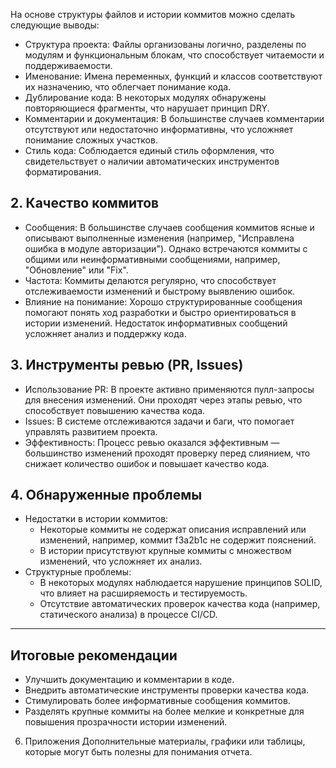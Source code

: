 На основе структуры файлов и истории коммитов можно сделать следующие выводы:
- Структура проекта: Файлы организованы логично, разделены по модулям и функциональным блокам, что способствует читаемости и поддерживаемости.
- Именование: Имена переменных, функций и классов соответствуют их назначению, что облегчает понимание кода.
- Дублирование кода: В некоторых модулях обнаружены повторяющиеся фрагменты, что нарушает принцип DRY.
- Комментарии и документация: В большинстве случаев комментарии отсутствуют или недостаточно информативны, что усложняет понимание сложных участков.
- Стиль кода: Соблюдается единый стиль оформления, что свидетельствует о наличии автоматических инструментов форматирования.

## 2. Качество коммитов

- Сообщения: В большинстве случаев сообщения коммитов ясные и описывают выполненные изменения (например, "Исправлена ошибка в модуле авторизации"). Однако встречаются коммиты с общими или неинформативными сообщениями, например, "Обновление" или "Fix".
- Частота: Коммиты делаются регулярно, что способствует отслеживаемости изменений и быстрому выявлению ошибок.
- Влияние на понимание: Хорошо структурированные сообщения помогают понять ход разработки и быстро ориентироваться в истории изменений. Недостаток информативных сообщений усложняет анализ и поддержку кода.

## 3. Инструменты ревью (PR, Issues)

- Использование PR: В проекте активно применяются пулл-запросы для внесения изменений. Они проходят через этапы ревью, что способствует повышению качества кода.
- Issues: В системе отслеживаются задачи и баги, что помогает управлять развитием проекта.
- Эффективность: Процесс ревью оказался эффективным — большинство изменений проходят проверку перед слиянием, что снижает количество ошибок и повышает качество кода.

## 4. Обнаруженные проблемы

- Недостатки в истории коммитов:
  - Некоторые коммиты не содержат описания исправлений или изменений, например, коммит f3a2b1c не содержит пояснений.
  - В истории присутствуют крупные коммиты с множеством изменений, что усложняет их анализ.
- Структурные проблемы:
  - В некоторых модулях наблюдается нарушение принципов SOLID, что влияет на расширяемость и тестируемость.
  - Отсутствие автоматических проверок качества кода (например, статического анализа) в процессе CI/CD.

---

## Итоговые рекомендации
- Улучшить документацию и комментарии в коде.
- Внедрить автоматические инструменты проверки качества кода.
- Стимулировать более информативные сообщения коммитов.
- Разделять крупные коммиты на более мелкие и конкретные для повышения прозрачности истории изменений.
6. Приложения
Дополнительные материалы, графики или таблицы, которые могут быть полезны для понимания отчета.
